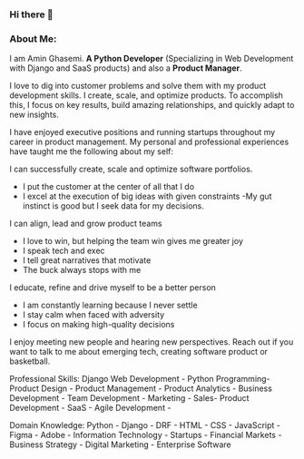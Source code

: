 ### Hi there 👋


### About Me:

I am Amin Ghasemi. **A Python Developer** (Specializing in Web Development with Django and SaaS products)  and also a **Product Manager**.

I love to dig into customer problems and solve them with my product development skills. I create, scale, and optimize products. To accomplish this, I focus on key results, build amazing relationships, and quickly adapt to new insights. 

I have enjoyed executive positions and running startups throughout my career in product management. My personal and professional experiences have taught me the following about my self:

I can successfully create, scale and optimize software portfolios. 
- I put the customer at the center of all that I do
- I excel at the execution of big ideas with given constraints
-My gut instinct is good but I seek data for my decisions. 

I can align, lead and grow product teams
- I love to win, but helping the team win gives me greater joy
- I speak tech and exec
- I tell great narratives that motivate
- The buck always stops with me

I educate, refine and drive myself to be a better person
- I am constantly learning because I never settle
- I stay calm when faced with adversity
- I focus on making high-quality decisions

I enjoy meeting new people and hearing new perspectives. Reach out if you want to talk to me about emerging tech, creating software product or basketball. 

Professional Skills:
Django Web Development - Python Programming- Product Design - Product Management - Product Analytics - Business Development - Team Development - Marketing - Sales- Product Development - SaaS - Agile Development - 

Domain Knowledge:
Python - Django - DRF - HTML - CSS - JavaScript - Figma - Adobe - Information Technology - Startups - Financial Markets - Business Strategy - Digital Marketing - Enterprise Software
<!--
**aminghasemi/aminghasemi** is a ✨ _special_ ✨ repository because its `README.md` (this file) appears on your GitHub profile.

Here are some ideas to get you started:

- 🔭 I’m currently working on ...
- 🌱 I’m currently learning ...
- 👯 I’m looking to collaborate on ...
- 🤔 I’m looking for help with ...
- 💬 Ask me about ...
- 📫 How to reach me: ...
- 😄 Pronouns: ...
- ⚡ Fun fact: ...
-->
